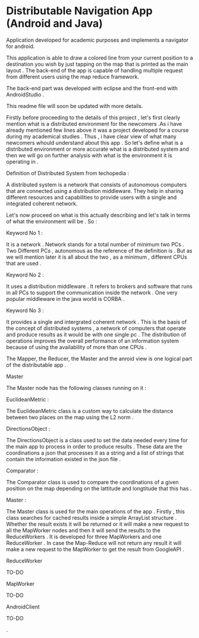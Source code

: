 # Distributable Navigation App (Android and Java)
Application developed for academic purposes and implements a navigator for android.

This application is able to draw a colored line from your current position to a destination you wish by just tapping on the map
that is printed as the main layout . The back-end of the app is capable of handling multiple request from different users using the map 
reduce framework.


The back-end part was developed with eclipse and the front-end with AndroidStudio .


This readme file will soon be updated with more details.

Firstly before proceeding to the details of this project , let's first clearly mention what is a distributed environment for the 
newcomers .As i have already mentioned few lines above it was a project developed for a course during my academical studies . Thus , i 
have clear view of what many newcomers whould understand about this app . So let's define what is a distributed environment or more 
accurate what is a distributed system and then we will go on further analysis with what is the environment it is operating in .

Definition of Distributed System from techopedia :

A distributed system is a network that consists of autonomous computers that are connected using a distribution middleware. They help 
in sharing different resources and capabilities to provide users with a single and integrated coherent network.

Let's now proceed on what is this actually describing and let's talk in terms of what the environment will be . So :

Keyword No 1 :

It is a network . Network stands for a total number of minimum two PCs . Two Different PCs , autonomous as the reference of the 
definition is . But as we will mention later it is all about the two , as a minimum , different CPUs that are used .

Keyword No 2 :

It uses a distribution middleware . It refers to brokers and software that runs in all PCs to support the communication inside the 
network . One very popular middleware in the java world is CORBA . 

Keyword No 3 :

It provides a single and intergrated coherent network . This is the basis of the concept of distributed systems , a network of computers
that operate and produce results as it would be with one single pc . The distribution of operations improves the overall 
performance of an information system because of using the availability of more than one CPUs .

The Mapper, the Reducer, the Master and the anroid view is one logical part of the distributable app .

Master

The Master node has the following classes running on it :

EuclideanMetric :

The EuclideanMetric class is a custom way to calculate the distance between two places on the map using the L2 norm .

DirectionsObject :

The DirectionsObject is a class used to set the data needed every time for the main app to process in order to produce results .
These data are the coordinations a json that processes it as a string and a list of strings that contain the information existed in the
json file .

Comparator :

The Comparator class is used to compare the coordinations of a given position on the map depending on the lattitude and longtitude that
this has .

Master :

The Master class is used for the main operations of the app . Firstly , this class searches for cached results inside a simple 
ArrayList structure . Whether the result exists it will be returned or it will make a new request to all the MapWorker nodes and then 
it will send the results to the ReduceWorkers . It is developed for three MapWorkers and one ReduceWorker . In case the Map-Reduce
will not return any result it will make a new request to the MapWorker to get the result from GoogleAPI .

ReduceWorker

TO-DO

MapWorker

TO-DO

AndroidClient

TO-DO


.
